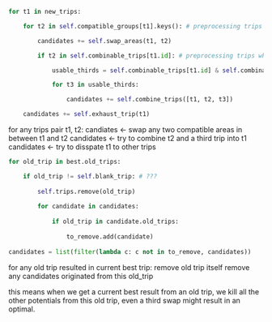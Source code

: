```python
for t1 in new_trips:

	for t2 in self.compatible_groups[t1].keys(): # preprocessing trips which are compatible for specific trip TODO (Some pairs, at least one pair of different trips satisfy the constraints if being merged)

		candidates += self.swap_areas(t1, t2)

		if t2 in self.combinable_trips[t1.id]: # preprocessing trips which are combinable (likely to be feasible) (All pairs are OK to be merged)

			usable_thirds = self.combinable_trips[t1.id] & self.combinable_trips[t2.id] # TODO bookings compatible vs trips compatible

			for t3 in usable_thirds:

				candidates += self.combine_trips([t1, t2, t3])

	candidates += self.exhaust_trip(t1)
```

for any trips pair t1, t2:
	candiates <- swap any two compatible areas in between t1 and t2
	candidates <- try to combine t2 and a third trip into t1
	candidates <- try to disspate t1 to other trips


```python
for old_trip in best.old_trips:

	if old_trip != self.blank_trip: # ???
	
		self.trips.remove(old_trip)
	
		for candidate in candidates:
	
			if old_trip in candidate.old_trips:
	
				to_remove.add(candidate)
	
candidates = list(filter(lambda c: c not in to_remove, candidates))
```

for any old trip resulted in current best trip:
	remove old trip itself
	remove any candidates originated from this old_trip

this means when we get a current best result from an old trip, we kill all the other potentials from this old trip, even a third swap might result in an optimal.